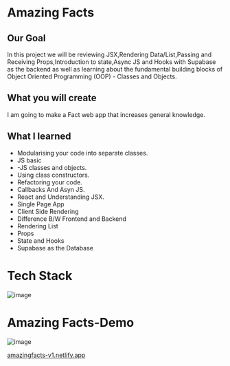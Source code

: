# Amazing Facts

## Our Goal

In this project we will be reviewing JSX,Rendering Data/List,Passing and Receiving Props,Introduction to state,Async JS and Hooks with Supabase as the backend as well as learning about the fundamental building blocks of Object Oriented Programming (OOP) - Classes and Objects. 


## What you will create

I am going to make a Fact web app that increases general knowledge. 

## What I learned

- Modularising your code into separate classes.
- JS basic
- -JS classes and objects.
- Using class constructors.
- Refactoring your code.
- Callbacks  And Asyn JS.
- React and Understanding JSX.
- Single Page App
- Client Side Rendering
- Difference B/W Frontend and Backend
- Rendering List
- Props
- State and Hooks
- Supabase as the Database



# Tech Stack

![image](https://github.com/user-attachments/assets/86c61a8f-9e88-494a-9dee-8bfa93fc2198)


# Amazing Facts-Demo 
![image](https://github.com/user-attachments/assets/e29dd594-3ae0-476a-a810-cb2defdd1004)

[amazingfacts-v1.netlify.app](https://amazingfacts-v1.netlify.app/)

